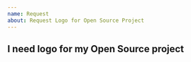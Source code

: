 ```yaml
---
name: Request
about: Request Logo for Open Source Project
---
```


## I need logo for my Open Source project

<!--

Please write something about your project and include the link to the website
if you have one and to your source code reposity (GitHub/BitBucket/GitLab etc.)

If you don't have website you should start creating one, you can use  GutHub pages
if you use GitHub.

The project need to have some stars and good name. I know it's hard to find
right name but it's also hard to create logo for such project.

-->